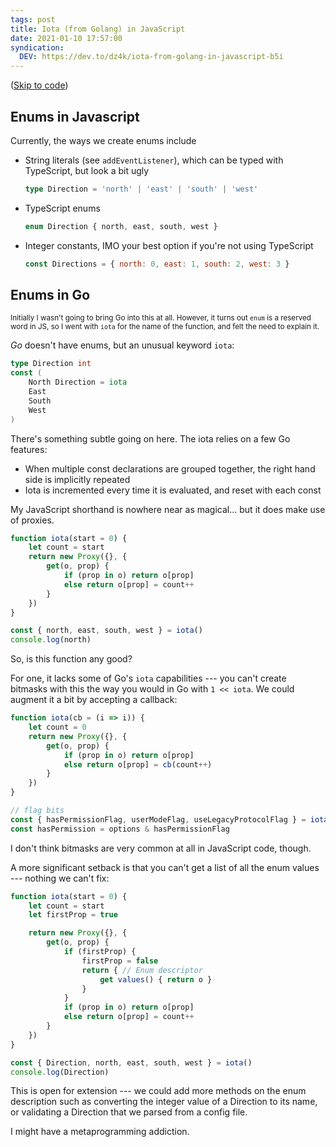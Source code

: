 ```yaml
---
tags: post
title: Iota (from Golang) in JavaScript
date: 2021-01-10 17:57:00
syndication:
  DEV: https://dev.to/dz4k/iota-from-golang-in-javascript-b5i
---
```


([Skip to code](#the-code))

## Enums in Javascript

Currently, the ways we create enums include
-	String literals (see `addEventListener`), which can be typed with TypeScript, but look a bit ugly
	~~~ts
	type Direction = 'north' | 'east' | 'south' | 'west'
	~~~

-	TypeScript enums
	~~~ts
	enum Direction { north, east, south, west }
	~~~

-	Integer constants, IMO your best option if you're not using TypeScript
	~~~js
	const Directions = { north: 0, east: 1, south: 2, west: 3 }
	~~~

## Enums in Go

 <small data-note=1>Initially I wasn't going to bring Go into this at all. However, it turns out `enum` is a reserved word in JS, so I went with `iota` for the name of the function, and felt the need to explain it.</small>

_Go_ doesn't have enums, but an unusual keyword `iota`:

~~~go
type Direction int
const (
	North Direction = iota
	East
	South
	West
)
~~~

There's something subtle going on here. The iota relies on a few Go features:
-	When multiple const declarations are grouped together, the right hand side is implicitly repeated
-	Iota is incremented every time it is evaluated, and reset with each const

My JavaScript shorthand is nowhere near as magical... but it does make use of proxies.

<div id=the-code>

~~~js
function iota(start = 0) {
	let count = start
	return new Proxy({}, {
		get(o, prop) {
			if (prop in o) return o[prop]
			else return o[prop] = count++
		}
	})
}

const { north, east, south, west } = iota()
console.log(north)
~~~

</div>

So, is this function any good?

For one, it lacks some of Go's `iota` capabilities --- you can't create bitmasks with this the way you would in Go with `1 << iota`. We could augment it a bit by accepting a callback:

~~~js
function iota(cb = (i => i)) {
	let count = 0
	return new Proxy({}, {
		get(o, prop) {
			if (prop in o) return o[prop]
			else return o[prop] = cb(count++)
		}
	})
}

// flag bits
const { hasPermissionFlag, userModeFlag, useLegacyProtocolFlag } = iota(i => 1 << i)
const hasPermission = options & hasPermissionFlag
~~~

I don't think bitmasks are very common at all in JavaScript code, though.

A more significant setback is that you can't get a list of all the enum values --- nothing we can't fix:

~~~js
function iota(start = 0) {
	let count = start
	let firstProp = true

	return new Proxy({}, {
		get(o, prop) {
			if (firstProp) {
	  			firstProp = false
	  			return { // Enum descriptor
					get values() { return o }
				}
			}
			if (prop in o) return o[prop]
			else return o[prop] = count++
		}
	})
}

const { Direction, north, east, south, west } = iota()
console.log(Direction)
~~~

This is open for extension --- we could add more methods on the enum description such as converting the integer value of a Direction to its name, or validating a Direction that we parsed from a config file.

I might have a metaprogramming addiction.

